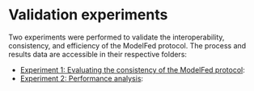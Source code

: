 # Validation experiments

Two experiments were performed to validate the interoperability, consistency, and efficiency of the ModelFed protocol.
The process and results data are accessible in their respective folders:

- [Experiment 1: Evaluating the consistency of the ModelFed protocol](exp_1_DPP_scenario/README.md):
- [Experiment 2: Performance analysis](exp2_2_performance/README.md):
